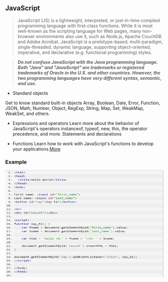 ## JavaScript

> JavaScript (JS) is a lightweight, interpreted, or just-in-time compiled programming language with first-class functions. While it is most well-known as the scripting language for Web pages, many non-browser environments also use it, such as Node.js, Apache CouchDB and Adobe Acrobat. JavaScript is a prototype-based, multi-paradigm, single-threaded, dynamic language, supporting object-oriented, imperative, and declarative (e.g. functional programming) styles.

 > ***Do not confuse JavaScript with the Java programming language. Both "Java" and "JavaScript" are trademarks or registered trademarks of Oracle in the U.S. and other countries. However, the two programming languages have very different syntax, semantic, and use.***


 * Standard objects

 Get to know standard built-in objects Array, Boolean, Date, Error, Function, JSON, Math, Number, Object, RegExp, String, Map, Set, WeakMap, WeakSet, and others.

 * Expressions and operators
 Learn more about the behavior of JavaScript's operators instanceof, typeof, new, this, the operator precedence, and more.
Statements and declarations

* Functions
Learn how to work with JavaScript's functions to develop your applications.[More](https://developer.mozilla.org/en-US/docs/Web/JavaScript/Reference/Functions)

### Example

![EX](jsread06.jpg)
